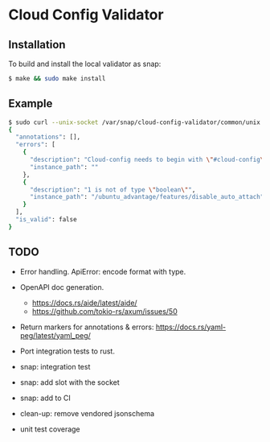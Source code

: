 # Cloud Config Validator

## Installation

To build and install the local validator as snap:

```sh
$ make && sudo make install
```

## Example

```sh
$ sudo curl --unix-socket /var/snap/cloud-config-validator/common/unix.socket -v -X POST http://0.0.0.0:3000/v1/cloud-config/validate -H "Content-Type: application/json" -d '{"payload": "{\"ubuntu_advantage\": {\"features\": { \"disable_auto_attach\": 1}}}", "format": "json"}' | jq .
{
  "annotations": [],
  "errors": [
    {
      "description": "Cloud-config needs to begin with \"#cloud-config\"",
      "instance_path": ""
    },
    {
      "description": "1 is not of type \"boolean\"",
      "instance_path": "/ubuntu_advantage/features/disable_auto_attach"
    }
  ],
  "is_valid": false
}
```

## TODO

- Error handling. ApiError: encode format with type.

- OpenAPI doc generation.

  - https://docs.rs/aide/latest/aide/
  - https://github.com/tokio-rs/axum/issues/50

- Return markers for annotations & errors: https://docs.rs/yaml-peg/latest/yaml_peg/

- Port integration tests to rust.

- snap: integration test
- snap: add slot with the socket
- snap: add to CI

- clean-up: remove vendored jsonschema
- unit test coverage
